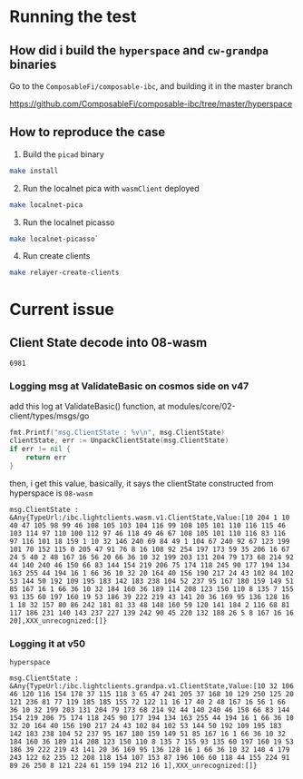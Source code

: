 # Running the test

## How did i build the `hyperspace` and `cw-grandpa` binaries
Go to the `ComposableFi/composable-ibc`, and building it in the master branch 

https://github.com/ComposableFi/composable-ibc/tree/master/hyperspace

## How to reproduce the case

1. Build the `picad` binary
```bash
make install
```

2. Run the localnet pica with `wasmClient` deployed
```bash
make localnet-pica
```

3. Run the localnet picasso 
```bash
make localnet-picasso`
```

4. Run create clients 
```bash
make relayer-create-clients
```


# Current issue 
## Client State decode into 08-wasm
`6981`
### Logging msg at ValidateBasic on cosmos side on v47
add this log at ValidateBasic() function, at modules/core/02-client/types/msgs/go

```go
fmt.Printf("msg.ClientState : %v\n", msg.ClientState)
clientState, err := UnpackClientState(msg.ClientState)
if err != nil {
	return err
}
```

then, i get this value, basically, it says the clientState constructed from hyperspace is `08-wasm`

```
msg.ClientState : &Any{TypeUrl:/ibc.lightclients.wasm.v1.ClientState,Value:[10 204 1 10 40 47 105 98 99 46 108 105 103 104 116 99 108 105 101 110 116 115 46 103 114 97 110 100 112 97 46 118 49 46 67 108 105 101 110 116 83 116 97 116 101 18 159 1 10 32 146 240 69 84 49 1 104 67 240 92 67 123 199 101 70 152 115 0 205 47 91 76 8 16 108 92 254 197 173 59 35 206 16 67 24 5 40 2 48 167 16 56 20 66 36 10 32 199 203 131 204 79 173 68 214 92 44 140 240 46 150 66 83 144 154 219 206 75 174 118 245 90 177 194 134 163 255 44 194 16 1 66 36 10 32 20 164 40 156 190 217 24 43 102 84 102 53 144 50 192 109 195 183 142 183 238 104 52 237 95 167 180 159 149 51 85 167 16 1 66 36 10 32 184 160 36 189 114 208 123 150 110 8 135 7 155 93 135 60 197 160 19 53 186 39 222 219 43 141 20 36 169 95 136 128 16 1 18 32 157 80 86 242 181 81 33 48 148 160 59 120 141 184 2 116 68 81 117 186 231 140 143 237 227 139 242 90 45 220 132 188 26 5 8 167 16 16 20],XXX_unrecognized:[]}
```


### Logging it at v50

`hyperspace`

```
msg.ClientState : &Any{TypeUrl:/ibc.lightclients.grandpa.v1.ClientState,Value:[10 32 106 46 120 116 154 178 37 115 118 3 65 47 241 205 37 168 10 129 250 125 20 121 236 81 77 119 185 185 155 72 122 11 16 17 40 2 48 167 16 56 1 66 36 10 32 199 203 131 204 79 173 68 214 92 44 140 240 46 150 66 83 144 154 219 206 75 174 118 245 90 177 194 134 163 255 44 194 16 1 66 36 10 32 20 164 40 156 190 217 24 43 102 84 102 53 144 50 192 109 195 183 142 183 238 104 52 237 95 167 180 159 149 51 85 167 16 1 66 36 10 32 184 160 36 189 114 208 123 150 110 8 135 7 155 93 135 60 197 160 19 53 186 39 222 219 43 141 20 36 169 95 136 128 16 1 66 36 10 32 140 4 179 243 122 62 235 12 208 118 154 107 153 87 196 106 60 118 44 155 224 91 89 26 250 8 121 224 61 159 194 212 16 1],XXX_unrecognized:[]}
